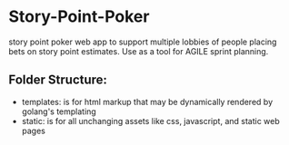 # Story-Point-Poker
 story point poker web app to support multiple lobbies of people placing bets on story point estimates. Use as a tool for AGILE sprint planning.


## Folder Structure:
- templates: is for html markup that may be dynamically rendered by golang's templating
- static: is for all unchanging assets like css, javascript, and static web pages
